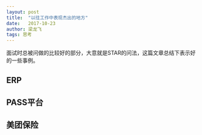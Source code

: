 ```yaml
---
layout: post
title:  "以往工作中表现杰出的地方"
date:   2017-10-23
author: 梁龙飞
tags: 思考
---
```


面试时总被问做的比较好的部分，大意就是STAR的问法，这篇文章总结下表示好的一些事例。

## ERP

## PASS平台

## 美团保险